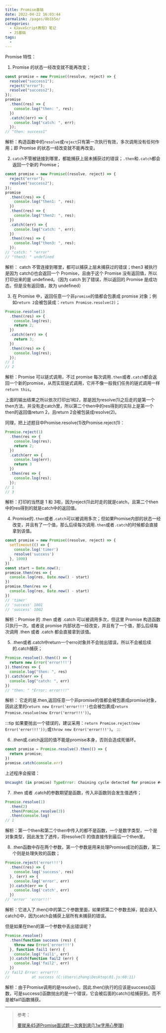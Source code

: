 ```yaml
---
title: Promise基础
date: 2022-04-22 16:03:44
permalink: /pages/8b1b5e/
categories:
  - 《JavaScript教程》笔记
  - JS基础
tags:
  -
---
```


Promise 特性：

1. Promise 的状态一经改变就不能再改变；

```js
const promise = new Promise((resolve, reject) => {
  resolve("success1");
  reject("error");
  resolve("success2");
});
promise
  .then((res) => {
    console.log("then: ", res);
  })
  .catch((err) => {
    console.log("catch: ", err);
  });
// "then: success1"
```

解析：构造函数中的`resolve`或`reject`只有第一次执行有效，多次调用没有任何作用；即 Promise 的状态一经改变就不能再改变。

2. `catch`不管被链接到哪里，都能捕获上层未捕获过的错误；`.then`和`.catch`都会返回一个新的 Promise；

```js
const promise = new Promise((resolve, reject) => {
  reject("error");
  resolve("success2");
});
promise
  .then((res) => {
    console.log("then1: ", res);
  })
  .then((res) => {
    console.log("then2: ", res);
  })
  .catch((err) => {
    console.log("catch: ", err);
  })
  .then((res) => {
    console.log("then3: ", res);
  });
// "catch: " "error"
// "then3: " undefined
```

解析： catch 不管连接到哪里，都可以捕获上层未捕获过的错误；then3 被执行是因为 catch()也会返回一个 Promise，且由于这个 Promise 没有返回值，所以打印出来的是 undefined。（因为 catch 到了错误，所以返回的 Promise 是成功态，但是没有返回值，故为 undefined）

3. 在 Promise 中，返回任意一个非`promise`的值都会包裹成 promise 对象；例如`return 2`会被包装成：`return Promise.resolve(2)`；

```js
Promise.resolve(1)
  .then((res) => {
    console.log(res);
    return 2;
  })
  .catch((err) => {
    return 3;
  })
  .then((res) => {
    console.log(res);
  });
// 1
// 2
```

解析：Promise 可以链式调用，不过 promise 每次调用`.then`或者`.catch`都会返回一个新的promise，从而实现链式调用，它并不像一般我们任务的链式调用一样`return this`。

上面的输出结果之所以依次打印出1和2，那是因为resolve(1)之后走的是第一个then方法，并没有走catch里，所以第二个then中的res得到的实际上是第一个then的返回值return 2，且return 2会被包装成resolve(2)。

同理，把上述题目中Promise.resolve(1)改Promise.reject(1)：

```js
Promise.reject(1)
  .then(res => {
    console.log(res);
    return 2;
  })
  .catch(err => {
    console.log(err);
    return 3
  })
  .then(res => {
    console.log(res);
  });
// 1
// 3
```

解析：打印的当然是 1 和 3啦，因为reject(1)此时走的就是catch，且第二个then中的res得到的就是catch中的返回值。

4. Promise的`.then`或者`.catch`可以被调用多次；但如果Promise内部的状态一经改变，并且有了一个值，那么后续每次调用`.then`或者`.catch`的时候都会直接拿到该值。

```js
const promise = new Promise((resolve, reject) => {
  setTimeout(() => {
    console.log('timer')
    resolve('success')
  }, 1000)
})
const start = Date.now();
promise.then(res => {
  console.log(res, Date.now() - start)
})
promise.then(res => {
  console.log(res, Date.now() - start)
})
// 'timer'
// 'success' 1001
// 'success' 1002
```

解析：Promise 的 .then 或者 .catch 可以被调用多次，但这里 Promise 构造函数只执行一次。或者说 promise 内部状态一经改变，并且有了一个值，那么后续每次调用 .then 或者 .catch 都会直接拿到该值。

5. .then或者.catch中return一个erro对象并不会抛出错误，所以不会被后续的.catch捕获；

```js
Promise.resolve().then(() => {
  return new Error('error!!!')
}).then(res => {
  console.log("then: ", res)
}).catch(err => {
  console.log("catch: ", err)
})
// "then: " "Error: error!!!"
```

解析： 它走的是.then,返回任意一个非promise的值都会被包裹成promise对象，因此这里的`return new Error('error!!!')`也会被包裹成`return Promise.resolve(new Error('error!!!'))`。

:::tip
如果要抛出一个错误的，建议采用：`return Promise.reject(new Error('error!!!'));`或`throw new Error('error!!!')`。
:::

6. .then或.catch返回的值不能是promise本身，否则会造成死循环。

```js
const promise = Promise.resolve().then(() => {
  return promise;
})
promise.catch(console.err)
```

上述程序会报错：
```js
Uncaught (in promise) TypeError: Chaining cycle detected for promise #<Promise>
```

7. .then 或者 .catch的参数期望是函数，传入非函数则会发生值透传；

```js
Promise.resolve(1)
  .then(2)
  .then(Promise.resolve(3))
  .then(console.log)
// 1
```

解析：第一个then和第二个then中传入的都不是函数，一个是数字类型，一个是对象类型，因此发生了透传，将resolve(1) 的值直接传到最后一个then里。

8. .then函数中存在两个参数，第一个参数是用来处理Promise成功的函数，第二个则是处理失败的函数；

```js
Promise.reject('error!!!')
  .then((res) => {
    console.log('success', res)
  }, (err) => {
    console.log('error', err)
  }).catch(err => {
    console.log('catch', err)
  })
// 'error' 'error!!!'
```

解析：它进入了.then()中的第二个参数里面，如果把第二个参数去掉，就会进入catch()中，因为catch会捕获上层所有未捕获的错误。

但是如果在then的第一个参数中丢出错误呢？

```js
Promise.resolve()
  .then(function success (res) {
    throw new Error('error!!!')
  }, function fail1 (err) {
    console.log('fail1', err)
  }).catch(function fail2 (err) {
    console.log('fail2', err)
  })
// fail2 Error: error!!!
// 			at success (C:\Users\zhang\Desktop\01.js:60:11)
```

解析：由于Promise调用的是resolve()，因此.then()执行的应该是success()函数，可是success()函数抛出的是一个错误，它会被后面的catch()给捕获到，而不是被fail1函数捕获。


---
> 参考：
> 
> [要就来45道Promise面试题一次爽到底(1.1w字用心整理)](https://juejin.cn/post/6844904077537574919#heading-24)